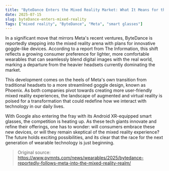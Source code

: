 ```yaml
---
title: "ByteDance Enters the Mixed Reality Market: What It Means for the Future"
date: 2025-07-15
slug: byteDance-enters-mixed-reality
Tags: ["mixed reality", "ByteDance", "Meta", "smart glasses"]
---
```


In a significant move that mirrors Meta's recent ventures, ByteDance is reportedly stepping into the mixed reality arena with plans for innovative goggle-like devices. According to a report from The Information, this shift reflects a growing consumer preference for lighter, more comfortable wearables that can seamlessly blend digital images with the real world, marking a departure from the heavier headsets currently dominating the market.

This development comes on the heels of Meta's own transition from traditional headsets to a more streamlined goggle design, known as Phoenix. As both companies pivot towards creating more user-friendly mixed reality experiences, the landscape of augmented and virtual reality is poised for a transformation that could redefine how we interact with technology in our daily lives.

With Google also entering the fray with its Android XR-equipped smart glasses, the competition is heating up. As these tech giants innovate and refine their offerings, one has to wonder: will consumers embrace these new devices, or will they remain skeptical of the mixed reality experience? The future holds exciting possibilities, and its clear that the race for the next generation of wearable technology is just beginning.
> Original source: https://www.pymnts.com/news/wearables/2025/bytedance-reportedly-follows-meta-into-the-mixed-reality-realm/